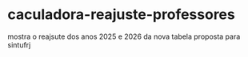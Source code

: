 # caculadora-reajuste-professores
mostra o reajsute dos anos 2025 e 2026 da nova tabela proposta para sintufrj
